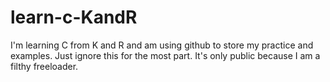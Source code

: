 # learn-c-KandR
I'm learning C from K and R and am using github to store my practice and examples. 
Just ignore this for the most part. It's only public because I am a filthy freeloader. 

